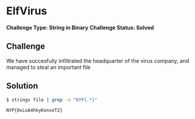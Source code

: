 # ElfVirus

**Challenge Type: String in Binary**
**Challenge Status: Solved**

## Challenge
We have succesfully infiltrated the headquarter of the virus company, and managed to steal an important file

## Solution

```bash
$ strings file | grep -o "NYP{.*}"

NYP{0xLoA4hkyKonseT2}
```
